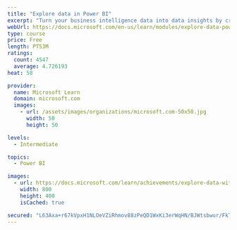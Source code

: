 ```yaml
---
title: "Explore data in Power BI"
excerpt: "Turn your business intelligence data into data insights by creating and configuring Power BI dashboards."
webUrl: https://docs.microsoft.com/en-us/learn/modules/explore-data-power-bi/
type: course
price: Free
length: PT53M
ratings:
  count: 4547
  average: 4.726193
heat: 58

provider:
  name: Microsoft Learn
  domain: microsoft.com
  images:
    - url: /assets/images/organizations/microsoft.com-50x50.jpg
      width: 50
      height: 50

levels:
  - Intermediate

topics:
  - Power BI

images:
  - url: https://docs.microsoft.com/learn/achievements/explore-data-with-power-bi-desktop-social.png
    width: 800
    height: 400
    isCached: true

secured: "L63Axa+r67kVpxH1NLOeVZiRhmov88zPeQD1WxKi3erWqHN/BJWtsbwur/FkTFa5gi2cIbM3L+aptRs+3tGFi3ebKTbfYEX9yYMh1ecZNREVDKLuVDafxB2NAUC4h/EghrIy3Xqi3ym84mvYDbP2YF3Z8Zl9u9TFSBBtvwHM7OK1gv5xDZhp3H4fNYBnrJKCe/XdBWWTJVBPmSwdwZnDkk7jINKBnYeU1/gRKb1+GyQQ7XEuufUnwWt2bdP8GXiff3uutdXOuw8oom3sRGtg7RDos5WqADn590v0/XQztj/m3oFTPOpxcJdjOswfQyk3pjharxoRor52gQJUvbmVTDdAxGHMQ948RXB2LomiNl3irgaTOSGlt1jkA36IP0gYZM3VZoX+x7VyM+YRTJ4Jt6Ld8I95l8fwclC2ughoZjc=;WPkmihuyTHDHlbYxE7f06g=="
---
```


